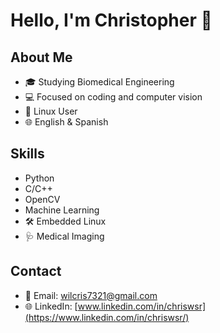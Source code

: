 # Hello, I'm Christopher 👋

## About Me
- 🎓 Studying Biomedical Engineering
- 💻 Focused on coding and computer vision
- 🐧 Linux User
- 🌐 English & Spanish 

## Skills
- Python
- C/C++
- OpenCV
- Machine Learning
- 🛠️ Embedded Linux
- 🩺 Medical Imaging

## Contact
- 📧 Email: [wilcris7321@gmail.com](mailto:wilcris7321@gmail.com)
- 🌐 LinkedIn: [www.linkedin.com/in/chriswsr](https://www.linkedin.com/in/chriswsr/)
